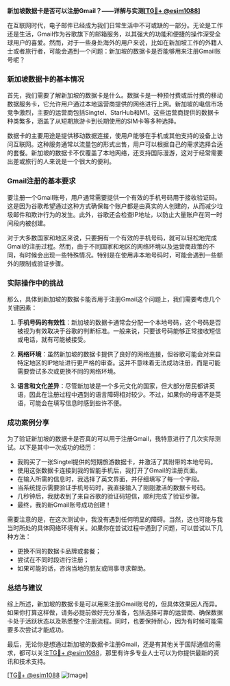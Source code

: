 **新加坡数据卡是否可以注册Gmail？——详解与实测[[TG💪+ @esim1088](https://t.me/s/esim1088)]**

在互联网时代，电子邮件已经成为我们日常生活中不可或缺的一部分。无论是工作还是生活，Gmail作为谷歌旗下的邮箱服务，以其强大的功能和便捷的操作深受全球用户的喜爱。然而，对于一些身处海外的用户来说，比如在新加坡工作的外籍人士或者旅行者，可能会遇到一个问题：新加坡的数据卡是否能够用来注册Gmail账号呢？

### 新加坡数据卡的基本情况

首先，我们需要了解新加坡的数据卡是什么。数据卡是一种预付费或后付费的移动数据服务卡，它允许用户通过本地运营商提供的网络进行上网。新加坡的电信市场竞争激烈，主要的运营商包括Singtel、StarHub和M1。这些运营商提供的数据卡种类繁多，涵盖了从短期旅游卡到长期使用的SIM卡等多种选择。

数据卡的主要用途是提供移动数据连接，使用户能够在手机或其他支持的设备上访问互联网。这种服务通常以流量包的形式出售，用户可以根据自己的需求选择合适的套餐。新加坡的数据卡不仅覆盖了本地网络，还支持国际漫游，这对于经常需要出差或旅行的人来说是一个很大的便利。

### Gmail注册的基本要求

要注册一个Gmail账号，用户通常需要提供一个有效的手机号码用于接收验证码。这是因为谷歌希望通过这种方式确保每个账户都是由真实的人创建的，从而减少垃圾邮件和欺诈行为的发生。此外，谷歌还会检查IP地址，以防止大量账户在同一时间段内被创建。

对于大多数国家和地区来说，只要拥有一个有效的手机号码，就可以轻松地完成Gmail的注册过程。然而，由于不同国家和地区的网络环境以及运营商政策的不同，有时候会出现一些特殊情况。特别是在使用非本地号码时，可能会遇到一些额外的限制或验证步骤。

### 实际操作中的挑战

那么，具体到新加坡的数据卡能否用于注册Gmail这个问题上，我们需要考虑几个关键因素：

1. **手机号码的有效性**：新加坡的数据卡通常会分配一个本地号码，这个号码是否被视为有效取决于谷歌的判断标准。一般来说，只要该号码能够正常接收短信或电话，就有可能被接受。
   
2. **网络环境**：虽然新加坡的数据卡提供了良好的网络连接，但谷歌可能会对来自特定地区的IP地址进行更严格的审查。这并不意味着无法成功注册，而是可能需要尝试多次或更换不同的网络环境。

3. **语言和文化差异**：尽管新加坡是一个多元文化的国家，但大部分居民都讲英语，因此在注册过程中遇到的语言障碍相对较少。不过，如果你的母语不是英语，可能会在填写信息时感到些许不便。

### 成功案例分享

为了验证新加坡的数据卡是否真的可以用于注册Gmail，我特意进行了几次实际测试。以下是其中一次成功的经历：

- 我购买了一张Singtel提供的短期旅游数据卡，并激活了其附带的本地号码。
- 使用这张数据卡连接到我的智能手机后，我打开了Gmail的注册页面。
- 在输入所需的信息时，我选择了英文界面，并仔细填写了每一个字段。
- 当系统提示需要验证手机号码时，我直接输入了刚刚激活的数据卡号码。
- 几秒钟后，我就收到了来自谷歌的验证码短信，顺利完成了验证步骤。
- 最终，我的新Gmail账号成功创建！

需要注意的是，在这次测试中，我没有遇到任何明显的障碍。当然，这也可能与我当时所处的具体网络环境有关。如果你在尝试过程中遇到了问题，可以尝试以下几种方法：

- 更换不同的数据卡品牌或套餐；
- 尝试在不同时段进行注册；
- 如果可能的话，咨询当地的朋友或同事寻求帮助。

### 总结与建议

综上所述，新加坡的数据卡是可以用来注册Gmail账号的，但具体效果因人而异。如果你打算这样做，请务必提前做好充分准备，包括选择可靠的运营商、确保数据卡处于活跃状态以及熟悉整个注册流程。同时，也要保持耐心，因为有时候可能需要多次尝试才能成功。

最后，无论你是想通过新加坡的数据卡注册Gmail，还是有其他关于国际通信的需求，都可以关注[TG💪+ @esim1088](https://t.me/s/esim1088)，那里有许多专业人士可以为你提供最新的资讯和技术支持。

[[TG💪+ @esim1088](https://t.me/s/esim1088) ![Image](https://i.postimg.cc/4NQfJmqS/Snipaste-2025-05-13-00-14-12.png)]